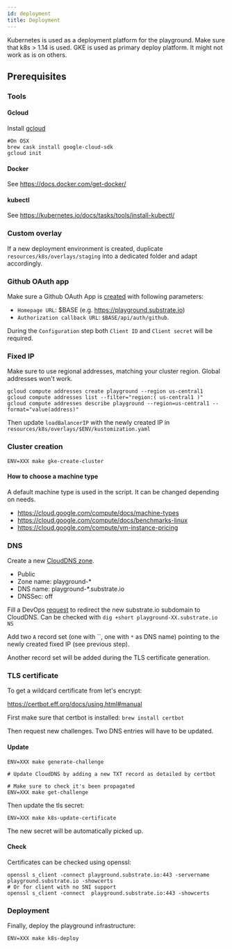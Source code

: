```yaml
---
id: deployment
title: Deployment
---
```


Kubernetes is used as a deployment platform for the playground. Make sure that k8s > 1.14 is used.
GKE is used as primary deploy platform. It might not work as is on others.

## Prerequisites

### Tools

#### Gcloud

Install [gcloud](https://cloud.google.com/sdk/docs/)

```shell
#On OSX
brew cask install google-cloud-sdk
gcloud init
```
#### Docker

See https://docs.docker.com/get-docker/

#### kubectl

See https://kubernetes.io/docs/tasks/tools/install-kubectl/

### Custom overlay

If a new deployment environment is created, duplicate `resources/k8s/overlays/staging` into a dedicated folder and adapt accordingly.
### Github OAuth app

Make sure a Github OAuth App is [created](https://docs.github.com/en/developers/apps/creating-an-oauth-app) with following parameters:

* `Homepage URL`: $BASE (e.g. https://playground.substrate.io)
* `Authorization callback URL`: `$BASE/api/auth/github`.

During the `Configuration` step both `Client ID` and `Client secret` will be required.
### Fixed IP

Make sure to use regional addresses, matching your cluster region. Global addresses won't work.

```
gcloud compute addresses create playground --region us-central1
gcloud compute addresses list --filter="region:( us-central1 )"
gcloud compute addresses describe playground --region=us-central1 --format="value(address)"
```

Then update `loadBalancerIP` with the newly created IP in `resources/k8s/overlays/$ENV/kustomization.yaml`

### Cluster creation

```shell
ENV=XXX make gke-create-cluster
```

#### How to choose a machine type

A default machine type is used in the script. It can be changed depending on needs.

* https://cloud.google.com/compute/docs/machine-types
* https://cloud.google.com/compute/docs/benchmarks-linux
* https://cloud.google.com/compute/vm-instance-pricing

### DNS

Create a new [CloudDNS zone](https://console.cloud.google.com/net-services/dns/zones/new/create?authuser=1&project=substrateplayground-252112).

* Public
* Zone name: playground-*
* DNS name: playground-*.substrate.io
* DNSSec: off

Fill a DevOps [request](https://github.com/paritytech/devops/issues/732) to redirect the new substrate.io subdomain to CloudDNS.
Can be checked with `dig +short playground-XX.substrate.io NS`

Add two `A` record set (one with ``, one with `*` as DNS name) pointing to the newly created fixed IP (see previous step).

Another record set will be added during the TLS certificate generation.
### TLS certificate

To get a wildcard certificate from let's encrypt:

https://certbot.eff.org/docs/using.html#manual

First make sure that certbot is installed: `brew install certbot`

Then request new challenges. Two DNS entries will have to be updated.

#### Update

```
ENV=XXX make generate-challenge

# Update CloudDNS by adding a new TXT record as detailed by certbot

# Make sure to check it's been propagated
ENV=XXX make get-challenge
```

Then update the tls secret:

```
ENV=XXX make k8s-update-certificate
```

The new secret will be automatically picked up.

#### Check

Certificates can be checked using openssl:

```shell
openssl s_client -connect playground.substrate.io:443 -servername playground.substrate.io -showcerts
# Or for client with no SNI support
openssl s_client -connect  playground.substrate.io:443 -showcerts
```

### Deployment

Finally, deploy the playground infrastructure:

```
ENV=XXX make k8s-deploy
```
